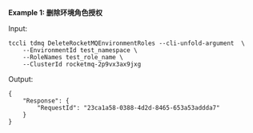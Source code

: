 **Example 1: 删除环境角色授权**



Input: 

```
tccli tdmq DeleteRocketMQEnvironmentRoles --cli-unfold-argument  \
    --EnvironmentId test_namespace \
    --RoleNames test_role_name \
    --ClusterId rocketmq-2p9vx3ax9jxg
```

Output: 
```
{
    "Response": {
        "RequestId": "23ca1a58-0388-4d2d-8465-653a53addda7"
    }
}
```

